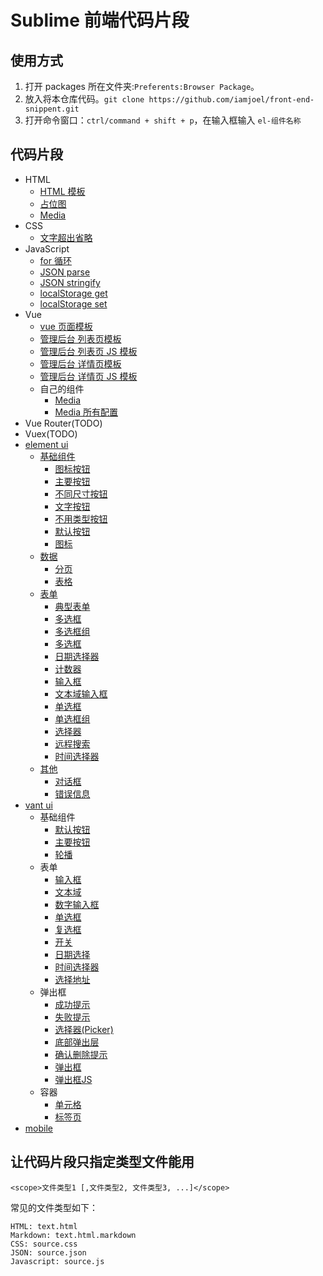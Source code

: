# Sublime 前端代码片段
## 使用方式
1. 打开 packages 所在文件夹:`Preferents:Browser Package`。
1. 放入将本仓库代码。`git clone https://github.com/iamjoel/front-end-snippent.git`
1. 打开命令窗口：`ctrl/command + shift + p`，在输入框输入 `el-组件名称`

## 代码片段
* HTML
  * [HTML 模板](html/j-html.sublime-snippet)
  * [占位图](html/j-img-placeholder.sublime-snippet)
  * [Media](html/j-media.sublime-snippet)
* CSS
  * [文字超出省略](css/j-ellipsis.sublime-snippet)
* JavaScript
  * [for 循环](js/j-for.sublime-snippet)
  * [JSON parse](js/j-json-parse.sublime-snippet)
  * [JSON stringify](js/j-json-stringify.sublime-snippet)
  * [localStorage get](js/j-localStorage-get.sublime-snippet)
  * [localStorage set](js/j-localStorage-set.sublime-snippet)
* Vue
  * [vue 页面模板](vue/j-vue-template.sublime-snippet)
  * [管理后台 列表页模板](vue/j-vue-list.sublime-snippet)
  * [管理后台 列表页 JS 模板](vue/j-vue-list-js.sublime-snippet)
  * [管理后台 详情页模板](vue/j-vue-update.sublime-snippet)
  * [管理后台 详情页 JS 模板](vue/j-vue-update-js.sublime-snippet)
  * 自己的组件
    * [Media](vue/my/media)
    * [Media 所有配置](vue/my/media-full)
* Vue Router(TODO)
* Vuex(TODO)
* [element ui](element-ui)
  * [基础组件](element-ui/basic)
    * [图标按钮](element-ui/basic/el-btn-icon.sublime-snippet)
    * [主要按钮](element-ui/basic/el-btn-primary.sublime-snippet)
    * [不同尺寸按钮](element-ui/basic/el-btn-size.sublime-snippet)
    * [文字按钮](element-ui/basic/el-btn-text.sublime-snippet)
    * [不用类型按钮](element-ui/basic/el-btn-type.sublime-snippet)
    * [默认按钮](element-ui/basic/el-btn.sublime-snippet)
    * [图标](element-ui/basic/el-icon.sublime-snippet)
  * [数据](element-ui/data)
    * [分页](element-ui/data/el-pagination.sublime-snippet)
    * [表格](element-ui/data/el-table.sublime-snippet)
  * [表单](element-ui/form)
    * [典型表单](element-ui/form/el-form.sublime-snippet)
    * [多选框](element-ui/form/el-checkbox-define-value.sublime-snippet)
    * [多选框组](element-ui/form/el-checkbox-group.sublime-snippet)
    * [多选框](element-ui/form/el-checkbox.sublime-snippet)
    * [日期选择器](element-ui/form/el-datepicker.sublime-snippet)
    * [计数器](element-ui/form/el-input-number.sublime-snippet)
    * [输入框](element-ui/form/el-input.sublime-snippet)
    * [文本域输入框](element-ui/form/el-textarea.sublime-snippet)
    * [单选框](element-ui/form/el-radio.sublime-snippet)
    * [单选框组](element-ui/form/el-radio-group.sublime-snippet)
    * [选择器](element-ui/form/el-select.sublime-snippet)
    * [远程搜索](element-ui/form/el-select-remote.sublime-snippet)
    * [时间选择器](element-ui/form/el-timepicker.sublime-snippet)
  * [其他](element-ui/others)
    * [对话框](element-ui/others/el-dialog.sublime-snippet)
    * [错误信息](element-ui/others/el-message-error.sublime-snippet)
* [vant ui](vant-ui)
  * 基础组件
    * [默认按钮](vant-ui/vant-button.sublime-snippet)
    * [主要按钮](vant-ui/vant-button-primary.sublime-snippet)
    * [轮播](vant-ui/vant-swipe.sublime-snippet)
  * 表单
    * [输入框](vant-ui/vant-field.sublime-snippet)
    * [文本域](vant-ui/vant-textarea.sublime-snippet)
    * [数字输入框](vant-ui/vant-number.sublime-snippet)
    * [单选框](vant-ui/vant-radio.sublime-snippet)
    * [复选框](vant-ui/vant-checkbox.sublime-snippet)
    * [开关](vant-ui/vant-switch.sublime-snippet)
    * [日期选择](vant-ui/vant-date.sublime-snippet)
    * [时间选择器](vant-ui/vant-time.sublime-snippet)
    * [选择地址](vant-ui/vant-address.sublime-snippet)
  * 弹出框
    * [成功提示](vant-ui/vant-toast-success.sublime-snippet)
    * [失败提示](vant-ui/vant-toast-fail.sublime-snippet)
    * [选择器(Picker)](vant-ui/vant-picker.sublime-snippet)
    * [底部弹出层](vant-ui/vant-popup-bottom.sublime-snippet)
    * [确认删除提示](vant-ui/vant-confirm.sublime-snippet)
    * [弹出框](vant-ui/vant-dialog.sublime-snippet)
    * [弹出框JS](vant-ui/vant-dialog-js.sublime-snippet)
  * 容器
    * [单元格](vant-ui/vant-cell.sublime-snippet)
    * [标签页](vant-ui/vant-tab.sublime-snippet)
* [mobile](mobile)

## 让代码片段只指定类型文件能用
```
<scope>文件类型1 [,文件类型2, 文件类型3, ...]</scope>
```

常见的文件类型如下：
```
HTML: text.html
Markdown: text.html.markdown
CSS: source.css
JSON: source.json
Javascript: source.js
```

